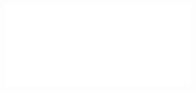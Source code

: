 ![carbon (1)](https://raw.githubusercontent.com/boatrainlsz/my-image-hosting/main/202203192145829.svg)